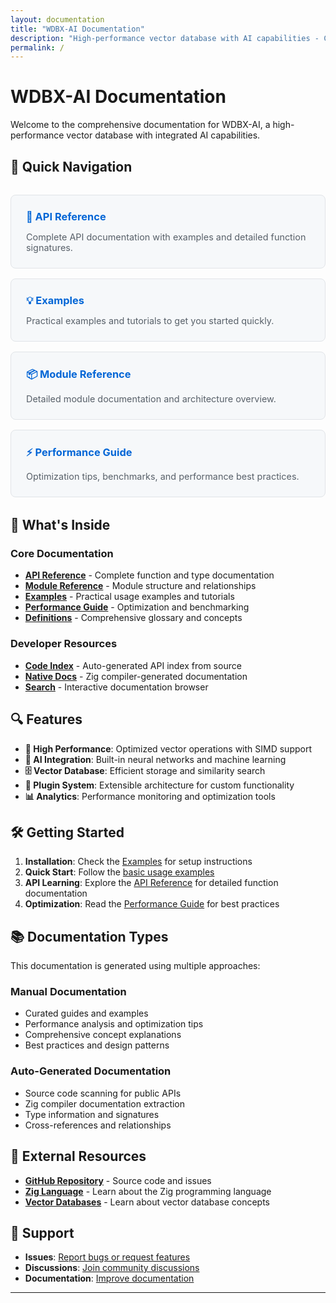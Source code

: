 ```yaml
---
layout: documentation
title: "WDBX-AI Documentation"
description: "High-performance vector database with AI capabilities - Complete documentation"
permalink: /
---
```


# WDBX-AI Documentation

Welcome to the comprehensive documentation for WDBX-AI, a high-performance vector database with integrated AI capabilities.

## 🚀 Quick Navigation

<div class="quick-nav">
  <div class="nav-card">
    <h3><a href="./generated/API_REFERENCE/">📘 API Reference</a></h3>
    <p>Complete API documentation with examples and detailed function signatures.</p>
  </div>
  
  <div class="nav-card">
    <h3><a href="./generated/EXAMPLES/">💡 Examples</a></h3>
    <p>Practical examples and tutorials to get you started quickly.</p>
  </div>
  
  <div class="nav-card">
    <h3><a href="./generated/MODULE_REFERENCE/">📦 Module Reference</a></h3>
    <p>Detailed module documentation and architecture overview.</p>
  </div>
  
  <div class="nav-card">
    <h3><a href="./generated/PERFORMANCE_GUIDE/">⚡ Performance Guide</a></h3>
    <p>Optimization tips, benchmarks, and performance best practices.</p>
  </div>
</div>

## 📖 What's Inside

### Core Documentation
- **[API Reference](./generated/API_REFERENCE/)** - Complete function and type documentation
- **[Module Reference](./generated/MODULE_REFERENCE/)** - Module structure and relationships
- **[Examples](./generated/EXAMPLES/)** - Practical usage examples and tutorials
- **[Performance Guide](./generated/PERFORMANCE_GUIDE/)** - Optimization and benchmarking
- **[Definitions](./generated/DEFINITIONS_REFERENCE/)** - Comprehensive glossary and concepts

### Developer Resources
- **[Code Index](./generated/CODE_API_INDEX/)** - Auto-generated API index from source
- **[Native Docs](./native-docs/)** - Zig compiler-generated documentation
- **[Search](./index.html)** - Interactive documentation browser

## 🔍 Features

- **🚄 High Performance**: Optimized vector operations with SIMD support
- **🧠 AI Integration**: Built-in neural networks and machine learning
- **🗄️ Vector Database**: Efficient storage and similarity search
- **🔌 Plugin System**: Extensible architecture for custom functionality
- **📊 Analytics**: Performance monitoring and optimization tools

## 🛠️ Getting Started

1. **Installation**: Check the [Examples](./generated/EXAMPLES/) for setup instructions
2. **Quick Start**: Follow the [basic usage examples](./generated/EXAMPLES/#quick-start)
3. **API Learning**: Explore the [API Reference](./generated/API_REFERENCE/) for detailed function documentation
4. **Optimization**: Read the [Performance Guide](./generated/PERFORMANCE_GUIDE/) for best practices

## 📚 Documentation Types

This documentation is generated using multiple approaches:

### Manual Documentation
- Curated guides and examples
- Performance analysis and optimization tips
- Comprehensive concept explanations
- Best practices and design patterns

### Auto-Generated Documentation
- Source code scanning for public APIs
- Zig compiler documentation extraction
- Type information and signatures
- Cross-references and relationships

## 🔗 External Resources

- **[GitHub Repository](https://github.com/your-username/wdbx-ai)** - Source code and issues
- **[Zig Language](https://ziglang.org/)** - Learn about the Zig programming language
- **[Vector Databases](./generated/DEFINITIONS_REFERENCE/#vector-database)** - Learn about vector database concepts

## 📧 Support

- **Issues**: [Report bugs or request features](https://github.com/your-username/wdbx-ai/issues)
- **Discussions**: [Join community discussions](https://github.com/your-username/wdbx-ai/discussions)
- **Documentation**: [Improve documentation](https://github.com/your-username/wdbx-ai/issues/new?title=Documentation%20Improvement)

---

<style>
.quick-nav {
  display: grid;
  grid-template-columns: repeat(auto-fit, minmax(250px, 1fr));
  gap: 1rem;
  margin: 2rem 0;
}

.nav-card {
  border: 1px solid #e1e4e8;
  border-radius: 8px;
  padding: 1.5rem;
  background: #f6f8fa;
}

.nav-card h3 {
  margin-top: 0;
  margin-bottom: 0.5rem;
}

.nav-card h3 a {
  text-decoration: none;
  color: #0366d6;
}

.nav-card p {
  margin-bottom: 0;
  color: #586069;
  font-size: 0.9rem;
}

@media (prefers-color-scheme: dark) {
  .nav-card {
    border-color: #30363d;
    background: #21262d;
  }
  
  .nav-card h3 a {
    color: #58a6ff;
  }
  
  .nav-card p {
    color: #8b949e;
  }
}
</style>
